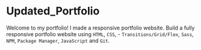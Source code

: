# Updated_Portfolio
Welcome to my portfolio! I made a responsive portfolio website. Build a fully 
responsive portfolio website using `HTML`, `CSS`, - `Transitions/Grid/Flex`, `Sass`,
`NPM`,  `Package Manager`,  `JavaScript` and `Git`.

